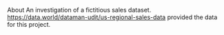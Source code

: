 
About
An investigation of a fictitious sales dataset. https://data.world/dataman-udit/us-regional-sales-data provided the data for this project.
